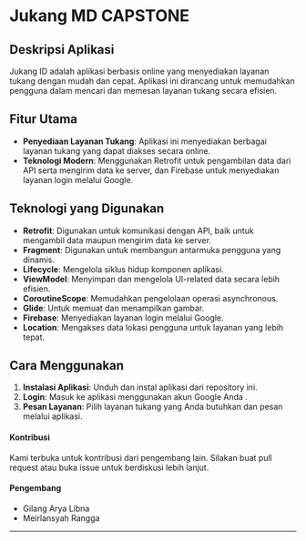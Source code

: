 # Jukang MD CAPSTONE

## Deskripsi Aplikasi

Jukang ID adalah aplikasi berbasis online yang menyediakan layanan tukang dengan mudah dan cepat. Aplikasi ini dirancang untuk memudahkan pengguna dalam mencari dan memesan layanan tukang secara efisien.

## Fitur Utama

- **Penyediaan Layanan Tukang**: Aplikasi ini menyediakan berbagai layanan tukang yang dapat diakses secara online.
- **Teknologi Modern**: Menggunakan Retrofit untuk pengambilan data dari API serta mengirim data ke server, dan Firebase untuk menyediakan layanan login melalui Google.

## Teknologi yang Digunakan

- **Retrofit**: Digunakan untuk komunikasi dengan API, baik untuk mengambil data maupun mengirim data ke server.
- **Fragment**: Digunakan untuk membangun antarmuka pengguna yang dinamis.
- **Lifecycle**: Mengelola siklus hidup komponen aplikasi.
- **ViewModel**: Menyimpan dan mengelola UI-related data secara lebih efisien.
- **CoroutineScope**: Memudahkan pengelolaan operasi asynchronous.
- **Glide**: Untuk memuat dan menampilkan gambar.
- **Firebase**: Menyediakan layanan login melalui Google.
- **Location**: Mengakses data lokasi pengguna untuk layanan yang lebih tepat.

## Cara Menggunakan

1. **Instalasi Aplikasi**: Unduh dan instal aplikasi dari repository ini.
2. **Login**: Masuk ke aplikasi menggunakan akun Google Anda .
3. **Pesan Layanan**: Pilih layanan tukang yang Anda butuhkan dan pesan melalui aplikasi.


#### Kontribusi
Kami terbuka untuk kontribusi dari pengembang lain. Silakan buat pull request atau buka issue untuk berdiskusi lebih lanjut.

#### Pengembang
- Gilang Arya Libna
- Meirlansyah Rangga
---





